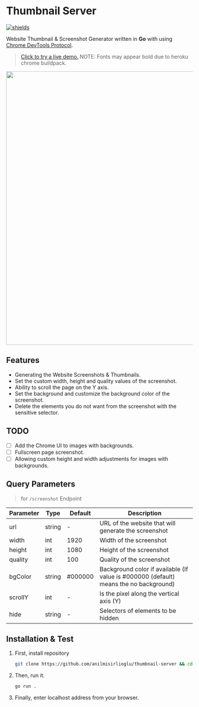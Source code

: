 # Thumbnail Server

[![shields](https://img.shields.io/badge/made%20with-go-blue?logo=go&style=for-the-badge&logoColor=white)](https://golang.org)

Website Thumbnail & Screenshot Generator written in **Go** with
using [Chrome DevTools Protocol](https://github.com/chromedp/chromedp).

> [Click to try a live demo.](https://tn.anil.tools)
> NOTE: Fonts may appear bold due to heroku chrome buildpack.

<p align="center">
  <img src="https://cdn.discordapp.com/attachments/771673727473156109/808857787874279454/unknown.png" width="738">
</p>

## Features

- Generating the Website Screenshots & Thumbnails.
- Set the custom width, height and quality values of the screenshot.
- Ability to scroll the page on the Y axis.
- Set the background and customize the background color of the screenshot.
- Delete the elements you do not want from the screenshot with the sensitive selector.

## TODO

- [ ] Add the Chrome UI to images with backgrounds.
- [ ] Fullscreen page screenshot.
- [ ] Allowing custom height and width adjustments for images with backgrounds.

## Query Parameters

> for `/screenshot` Endpoint

| Parameter |  Type  | Default | Description |
| --------- | ------ | ------- | ----------- |
| url       | string | -       | URL of the website that will generate the screenshot | 
| width     | int    | 1920    | Width of the screenshot |
| height    | int    | 1080    | Height of the screenshot |
| quality   | int    | 100     | Quality of the screenshot | 
| bgColor   | string | #000000 | Background color if available (If value is #000000 (default) means the no background) | 
| scrollY   | int    | -       | Is the pixel along the vertical axis (Y) |
| hide      | string | -       | Selectors of elements to be hidden |


## Installation & Test

1. First, install repository
    ```sh
    git clone https://github.com/anilmisirlioglu/thumbnail-server && cd thumbnail-server
    ```

2. Then, run it.
    ```sh
    go run .
    ``` 

3. Finally, enter localhost address from your browser.